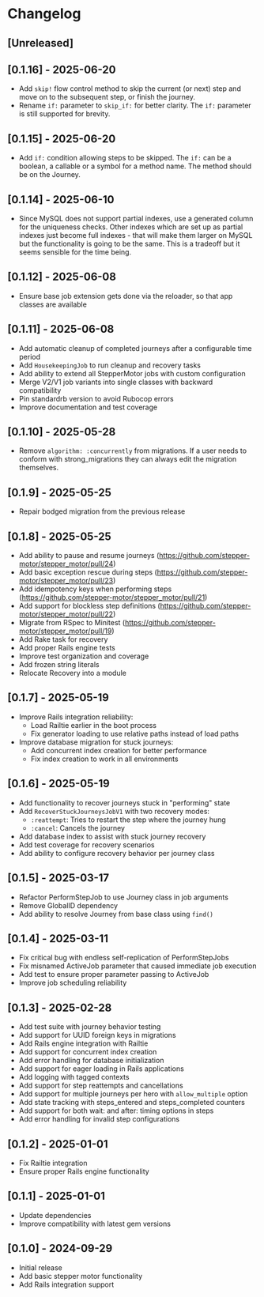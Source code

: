 # Changelog

## [Unreleased]

## [0.1.16] - 2025-06-20

- Add `skip!` flow control method to skip the current (or next) step and move on to the subsequent step, or finish the journey.
- Rename `if:` parameter to `skip_if:` for better clarity. The `if:` parameter is still supported for brevity.

## [0.1.15] - 2025-06-20

- Add `if:` condition allowing steps to be skipped. The `if:` can be a boolean, a callable or a symbol for a method name. The method should be on the Journey.
  
## [0.1.14] - 2025-06-10

- Since MySQL does not support partial indexes, use a generated column for the uniqueness checks. Other indexes
  which are set up as partial indexes just become full indexes - that will make them larger on MySQL but the functionality
  is going to be the same. This is a tradeoff but it seems sensible for the time being.

## [0.1.12] - 2025-06-08

- Ensure base job extension gets done via the reloader, so that app classes are available

## [0.1.11] - 2025-06-08

- Add automatic cleanup of completed journeys after a configurable time period
- Add `HousekeepingJob` to run cleanup and recovery tasks
- Add ability to extend all StepperMotor jobs with custom configuration
- Merge V2/V1 job variants into single classes with backward compatibility
- Pin standardrb version to avoid Rubocop errors
- Improve documentation and test coverage

## [0.1.10] - 2025-05-28

- Remove `algorithm: :concurrently` from migrations. If a user needs to conform with strong_migrations
  they can always edit the migration themselves.

## [0.1.9] - 2025-05-25

- Repair bodged migration from the previous release

## [0.1.8] - 2025-05-25

- Add ability to pause and resume journeys (https://github.com/stepper-motor/stepper_motor/pull/24)
- Add basic exception rescue during steps (https://github.com/stepper-motor/stepper_motor/pull/23)
- Add idempotency keys when performing steps (https://github.com/stepper-motor/stepper_motor/pull/21)
- Add support for blockless step definitions (https://github.com/stepper-motor/stepper_motor/pull/22)
- Migrate from RSpec to Minitest (https://github.com/stepper-motor/stepper_motor/pull/19)
- Add Rake task for recovery
- Add proper Rails engine tests
- Improve test organization and coverage
- Add frozen string literals
- Relocate Recovery into a module

## [0.1.7] - 2025-05-19

- Improve Rails integration reliability:
  - Load Railtie earlier in the boot process
  - Fix generator loading to use relative paths instead of load paths
- Improve database migration for stuck journeys:
  - Add concurrent index creation for better performance
  - Fix index creation to work in all environments

## [0.1.6] - 2025-05-19

- Add functionality to recover journeys stuck in "performing" state
- Add `RecoverStuckJourneysJobV1` with two recovery modes:
  - `:reattempt`: Tries to restart the step where the journey hung
  - `:cancel`: Cancels the journey
- Add database index to assist with stuck journey recovery
- Add test coverage for recovery scenarios
- Add ability to configure recovery behavior per journey class

## [0.1.5] - 2025-03-17

- Refactor PerformStepJob to use Journey class in job arguments
- Remove GlobalID dependency
- Add ability to resolve Journey from base class using `find()`

## [0.1.4] - 2025-03-11

- Fix critical bug with endless self-replication of PerformStepJobs
- Fix misnamed ActiveJob parameter that caused immediate job execution
- Add test to ensure proper parameter passing to ActiveJob
- Improve job scheduling reliability

## [0.1.3] - 2025-02-28

- Add test suite with journey behavior testing
- Add support for UUID foreign keys in migrations
- Add Rails engine integration with Railtie
- Add support for concurrent index creation
- Add error handling for database initialization
- Add support for eager loading in Rails applications
- Add logging with tagged contexts
- Add support for step reattempts and cancellations
- Add support for multiple journeys per hero with `allow_multiple` option
- Add state tracking with steps_entered and steps_completed counters
- Add support for both wait: and after: timing options in steps
- Add error handling for invalid step configurations

## [0.1.2] - 2025-01-01

- Fix Railtie integration
- Ensure proper Rails engine functionality

## [0.1.1] - 2025-01-01

- Update dependencies
- Improve compatibility with latest gem versions

## [0.1.0] - 2024-09-29

- Initial release
- Add basic stepper motor functionality
- Add Rails integration support
